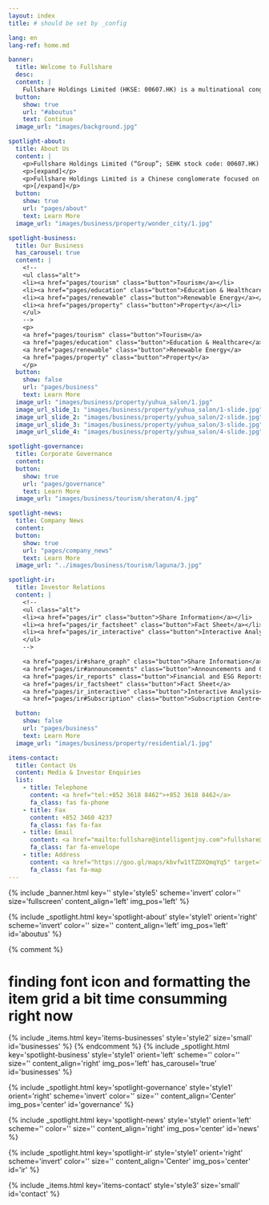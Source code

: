 ```yaml
---
layout: index
title: # should be set by _config

lang: en
lang-ref: home.md

banner:
  title: Welcome to Fullshare
  desc:
  content: |
    Fullshare Holdings Limited (HKSE: 00607.HK) is a multinational conglomerate and investment company. Founded in 2002 and listed on Hong Kong stock exchange in December 2013, Fullshare is headquartered in Nanjing, China with offices in Hong Kong, Singapore, and Australia.
  button:
    show: true
    url: "#aboutus"
    text: Continue
  image_url: "images/background.jpg"

spotlight-about:
  title: About Us
  content: |
    <p>Fullshare Holdings Limited (“Group”; SEHK stock code: 00607.HK) has been listed on the Hong Kong Stock Exchange since the end of 2013.</p>
    <p>[expand]</p>
    <p>Fullshare Holdings Limited is a Chinese conglomerate focused on becoming a global leader in healthy living. The Group’s business can be categorized in four segments, namely, tourism, education and healthcare, property, as well as renewable energy. The group’s business and projects have expanded to Mainland China, Hong Kong, Singapore, Australia, etc.</p>    
    <p>[/expand]</p>
  button:
    show: true
    url: "pages/about"
    text: Learn More
  image_url: "images/business/property/wonder_city/1.jpg"

spotlight-business:
  title: Our Business
  has_carousel: true
  content: |
    <!--
    <ul class="alt">
    <li><a href="pages/tourism" class="button">Tourism</a></li>
    <li><a href="pages/education" class="button">Education & Healthcare</a></li>
    <li><a href="pages/renewable" class="button">Renewable Energy</a></li>
    <li><a href="pages/property" class="button">Property</a></li>
    </ul>
    -->
    <p>
    <a href="pages/tourism" class="button">Tourism</a>
    <a href="pages/education" class="button">Education & Healthcare</a>
    <a href="pages/renewable" class="button">Renewable Energy</a>
    <a href="pages/property" class="button">Property</a>
    </p>
  button:
    show: false
    url: "pages/business"
    text: Learn More
  image_url: "images/business/property/yuhua_salon/1.jpg"
  image_url_slide_1: "images/business/property/yuhua_salon/1-slide.jpg"
  image_url_slide_2: "images/business/property/yuhua_salon/2-slide.jpg"
  image_url_slide_3: "images/business/property/yuhua_salon/3-slide.jpg"
  image_url_slide_4: "images/business/property/yuhua_salon/4-slide.jpg"

spotlight-governance:
  title: Corporate Governance
  content:
  button:
    show: true
    url: "pages/governance"
    text: Learn More
  image_url: "images/business/tourism/sheraton/4.jpg"

spotlight-news:
  title: Company News
  content:
  button:
    show: true
    url: "pages/company_news"
    text: Learn More
  image_url: "../images/business/tourism/laguna/3.jpg"

spotlight-ir:
  title: Investor Relations
  content: |
    <!--
    <ul class="alt">
    <li><a href="pages/ir" class="button">Share Information</a></li>
    <li><a href="pages/ir_factsheet" class="button">Fact Sheet</a></li>
    <li><a href="pages/ir_interactive" class="button">Interactive Analysis</a></li>
    </ul>
    -->

    <a href="pages/ir#share_graph" class="button">Share Information</a>
    <a href="pages/ir#announcements" class="button">Announcements and Circulars</a>    
    <a href="pages/ir_reports" class="button">Financial and ESG Reports</a>
    <a href="pages/ir_factsheet" class="button">Fact Sheet</a>
    <a href="pages/ir_interactive" class="button">Interactive Analysis</a>
    <a href="pages/ir#Subscription" class="button">Subscription Centre</a>

  button:
    show: false
    url: "pages/business"
    text: Learn More
  image_url: "images/business/property/residential/1.jpg"

items-contact:
  title: Contact Us
  content: Media & Investor Enquiries
  list:
    - title: Telephone
      content: <a href="tel:+852 3618 8462">+852 3618 8462</a>
      fa_class: fas fa-phone
    - title: Fax
      content: +852 3460 4237
      fa_class: fas fa-fax
    - title: Email
      content: <a href="mailto:fullshare@intelligentjoy.com">fullshare@intelligentjoy.com</a>
      fa_class: far fa-envelope
    - title: Address
      content: <a href="https://goo.gl/maps/kbvfw1tTZDXQmqYq5" target="_blank">Unit 2805, Level 28, Admiralty Centre Tower 1, 18 Harcourt Road, Admiralty, Hong Kong</a>
      fa_class: fas fa-map
---
```


<!-- Welcome Banner -->

{% include _banner.html key='' style='style5' scheme='invert' color='' size='fullscreen' content_align='left' img_pos='left' %}

<!-- About Us -->

{% include _spotlight.html key='spotlight-about' style='style1' orient='right' scheme='invert' color='' size='' content_align='left' img_pos='left' id='aboutus' %}

<!-- Our Business -->

{% comment %}

# finding font icon and formatting the item grid a bit time consumming right now

{% include _items.html key='items-businesses' style='style2' size='small' id='businesses' %}
{% endcomment %}
{% include _spotlight.html key='spotlight-business' style='style1' orient='left' scheme='' color='' size='' content_align='right' img_pos='left' has_carousel='true' id='businesses' %}

<!-- Corporate Goverance -->

{% include _spotlight.html key='spotlight-governance' style='style1' orient='right' scheme='invert' color='' size='' content_align='Center' img_pos='center' id='governance' %}

<!-- Company News -->

{% include _spotlight.html key='spotlight-news' style='style1' orient='left' scheme='' color='' size='' content_align='right' img_pos='center' id='news' %}

<!-- Investor Relations -->

{% include _spotlight.html key='spotlight-ir' style='style1' orient='right' scheme='invert' color='' size='' content_align='Center' img_pos='center' id='ir' %}

<!-- Contact Us -->

{% include _items.html key='items-contact' style='style3' size='small' id='contact' %}
